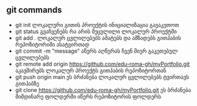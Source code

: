 ## git commands

  - git init ლოკალური გითის პროექტის ინიციალიზაცია გავაკეთოთ
  - git status გვაჩვენებს რა არის შეცვლილი ლოკალურ პროექტში
  - git add . ლოკალურ ცვლილებებს ამატებს და ამზადებს გითჰაბის რეპოზიტორიში ასატვირთად
  - git commit -m "message" აწერს აღწერას ჩვენ მიერ გაკეთებულ ცვლილებებს
  - git remote add origin https://github.com/edu-roma-gh/myPortfolio.git აკავშირებს ლოკალურ პროექტს გითჰაბის რეპოზიტორთან
  - git push origin main ეს ბრძანება ლოკალურ ცვლილებებს ტვირთავს გითჰაბზე
  - git clone https://github.com/edu-roma-gh/myPortfolio.git ეს ბრძანება მიმდინარე ფოლდერში იწერს რეპოზიტორის ფოლდერს